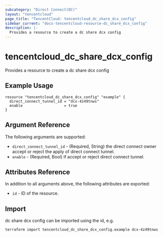 ```yaml
---
subcategory: "Direct Connect(DC)"
layout: "tencentcloud"
page_title: "TencentCloud: tencentcloud_dc_share_dcx_config"
sidebar_current: "docs-tencentcloud-resource-dc_share_dcx_config"
description: |-
  Provides a resource to create a dc share dcx config
---
```


# tencentcloud_dc_share_dcx_config

Provides a resource to create a dc share dcx config

## Example Usage

```hcl
resource "tencentcloud_dc_share_dcx_config" "example" {
  direct_connect_tunnel_id = "dcx-4z49tnws"
  enable                   = true
}
```

## Argument Reference

The following arguments are supported:

* `direct_connect_tunnel_id` - (Required, String) the direct connect owner accept or reject the apply of direct connect tunnel.
* `enable` - (Required, Bool) if accept or reject direct connect tunnel.

## Attributes Reference

In addition to all arguments above, the following attributes are exported:

* `id` - ID of the resource.




## Import

dc share dcx config can be imported using the id, e.g.

```
terraform import tencentcloud_dc_share_dcx_config.example dcx-4z49tnws
```

